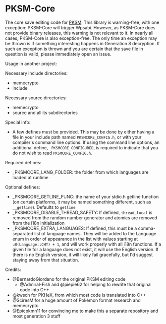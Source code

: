 # PKSM-Core
The core save editing code for [PKSM](https://github.com/FlagBrew/PKSM). This library is warning-free, with one exception: PKSM-Core will trigger Wpsabi. However, as PKSM-Core does not provide binary releases, this warning is not relevant to it.
In nearly all cases, PKSM-Core is also exception-free. The only time an exception may be thrown is if something interesting happens in Generation 8 decryption. If such an exception is thrown and you are certain that the save file in question is valid, please immediately open an issue.

Usage in another project:

Necessary include directories:
- memecrypto
- include

Necessary source directories:
- memecrypto
- source and all its subdirectories

Special info:
- A few defines must be provided. This may be done by either having a file in your include path named `PKSMCORE_CONFIG.h`, or with your compiler's command line options. If using the command line options, an additional define, `_PKSMCORE_CONFIGURED`, is required to indicate that you do not wish to read `PKSMCORE_CONFIG.h`.

Required defines:
- _PKSMCORE_LANG_FOLDER: the folder from which languages are loaded at runtime

Optional defines:
- _PKSMCORE_GETLINE_FUNC: the name of your stdio.h getline function (on certain platforms, it may be named something different, such as `__getline`). Defaults to `getline`
- _PKSMCORE_DISABLE_THREAD_SAFETY: If defined, `thread_local` is removed from the random number generator and atomics are removed from the i18n initialization
- _PKSMCORE_EXTRA_LANGUAGES: If defined, this must be a comma-separated list of language names. They will be added to the Language enum in order of appearance in the list with values starting at `u8(Language::CHT) + 1`, and will work properly with all i18n functions. If a given file for a language does not exist, it will use the English version. If there is no English version, it will likely fail gracefully, but I'd suggest staying away from that situation.

Credits:
- @BernardoGiordano for the original PKSM editing code
  - @Admiral-Fish and @piepie62 for helping to rewrite that original code into C++
- @kwsch for PKHeX, from which most code is translated into C++
- @SciresM for a huge amount of Pokémon format research and memecrypto
- @Epicpkmn11 for convincing me to make this a separate repository and most generation 3 stuff
